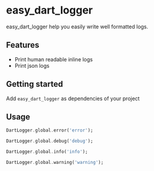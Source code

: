 # easy_dart_logger

easy_dart_logger help you easily write well formatted logs. 

## Features

- Print human readable inline logs
- Print json logs

## Getting started

Add `easy_dart_logger` as dependencies of your project

## Usage


```dart
DartLogger.global.error('error');

DartLogger.global.debug('debug');

DartLogger.global.info('info');

DartLogger.global.warning('warning');
```
